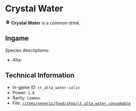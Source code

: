 # Crystal Water

<img src="https://raw.githubusercontent.com/Ceterai/Enternia/main/items/generic/food/shop/ct_alta_water.png" alt="Crystal Water icon" loading="lazy" height=16px width="auto" /> **Crystal Water** is a common drink.

## Ingame

Species descriptions:

- Alta: 

## Technical Information

- In-game ID: `ct_alta_water-calin`
- Power: `1.0`
- Rarity: `Common`
- File: [`/items/generic/food/shop/ct_alta_water.consumable`](https://github.com/Ceterai/Enternia/blob/main/items/generic/food/shop/ct_alta_water.consumable)
